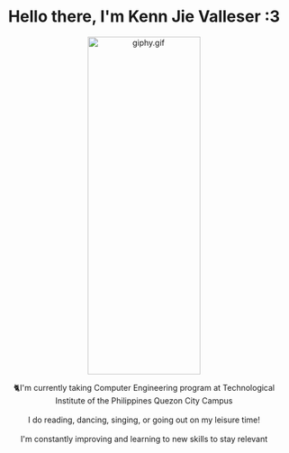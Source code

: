 <div id="header" align="center">
  <h1>Hello there, I'm Kenn Jie Valleser :3</h1>
  <img src="https://media.giphy.com/media/kf5VK0qwJLCPS/giphy.gif" alt="giphy.gif" width="200" height="600" />
  <p>🐈I'm currently taking Computer Engineering program at Technological Institute of the Philippines Quezon City Campus <br><br>I do reading, dancing, singing, or going out on my leisure time!<br><br>I'm constantly improving and learning to new skills to stay relevant<br><br></p>
</div>
